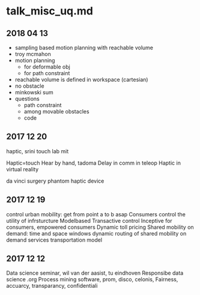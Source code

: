# talk_misc_uq.md

## 2018 04 13
* sampling based motion planning with reachable volume
* troy mcmahon
* motion planning
  * for deformable obj
  * for path constraint
* reachable volume is defined in workspace (cartesian)
* no obstacle
* minkowski sum
* questions
  * path constraint
  * among movable obstacles
  * code

## 2017 12 20
haptic, srini
touch lab mit

Haptic=touch
Hear by hand, tadoma
Delay in comm in teleop
Haptic in virtual reality

da vinci surgery
phantom haptic device

## 2017 12 19
control urban mobility: get from point a to b asap
Consumers control the utility of infrsturcture
Modelbased Transactive control
Inceptive for consumers, empowered consumers
Dynamic toll pricing
Shared mobility on demand: time and space windows
dynamic routing of shared mobility on demand services
transportation model

## 2017 12 12
Data science seminar, wil van der aasist, tu eindhoven
Responsibe data science .org
Process mining
software, prom, disco, celonis,
Fairness, accuarcy, transparancy, confidentiali
